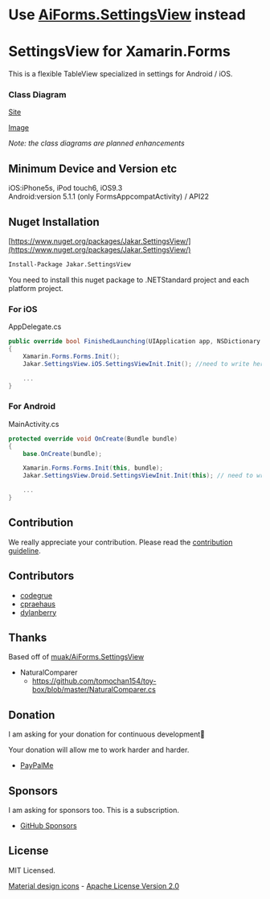# Use [AiForms.SettingsView](https://github.com/muak/AiForms.SettingsView) instead



# SettingsView for Xamarin.Forms

This is a flexible TableView specialized in settings for Android / iOS.


### Class Diagram


[Site](https://app.genmymodel.com/api/repository/jakar510/Jakar.SettingsView)

[Image](./Documentation/Shared-class-diagram.png)

*Note: the class diagrams are planned enhancements*

## Minimum Device and Version etc

iOS:iPhone5s, iPod touch6, iOS9.3  
Android:version 5.1.1 (only FormsAppcompatActivity) / API22

## Nuget Installation

[https://www.nuget.org/packages/Jakar.SettingsView/](https://www.nuget.org/packages/Jakar.SettingsView/)

```bash
Install-Package Jakar.SettingsView
```

You need to install this nuget package to .NETStandard project and each platform project.

### For iOS

AppDelegate.cs

```csharp
public override bool FinishedLaunching(UIApplication app, NSDictionary options) 
{
    Xamarin.Forms.Forms.Init();
    Jakar.SettingsView.iOS.SettingsViewInit.Init(); //need to write here

    ...
}
```

### For Android

MainActivity.cs

```csharp
protected override void OnCreate(Bundle bundle)
{
    base.OnCreate(bundle);

    Xamarin.Forms.Forms.Init(this, bundle);
    Jakar.SettingsView.Droid.SettingsViewInit.Init(this); // need to write here

    ...
}
```

## Contribution

We really appreciate your contribution.
Please read the [contribution guideline](CONTRIBUTING.md).

## Contributors

* [codegrue](https://github.com/codegrue)
* [cpraehaus](https://github.com/cpraehaus)
* [dylanberry](https://github.com/dylanberry)

## Thanks 

Based off of [muak/AiForms.SettingsView](https://github.com/muak/AiForms.SettingsView/tree/master)

* NaturalComparer
    * https://github.com/tomochan154/toy-box/blob/master/NaturalComparer.cs

## Donation

I am asking for your donation for continuous development🙇

Your donation will allow me to work harder and harder.

* [PayPalMe](https://paypal.me/Jakar510?locale.x=en_US)

## Sponsors

I am asking for sponsors too.
This is a subscription.

* [GitHub Sponsors](https://github.com/sponsors/Jakar510)

## License

MIT Licensed.

[Material design icons](https://github.com/google/material-design-icons) - [Apache License Version 2.0](https://www.apache.org/licenses/LICENSE-2.0.txt)
